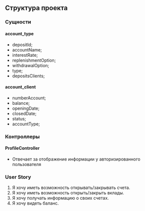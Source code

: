 ## Структура проекта

### Сущности

#### account_type

- depositId;
- accountName;
- interestRate;
- replenishmentOption;
- withdrawalOption;
- type;
- depositsClients;

#### account_client

- numberAccount;
- balance;
- openingDate;
- closedDate;
- status;
- accountType;

### Контроллеры

#### ProfileController

- Отвечает за отображение информации у авторизированного пользователя

### User Story

1. Я хочу иметь возможность открывать/закрывать счета.
2. Я хочу иметь возможность открыть/закрыть вклады.
3. Я хочу получать информацию о своих счетах.
4. Я хочу видеть баланс.
